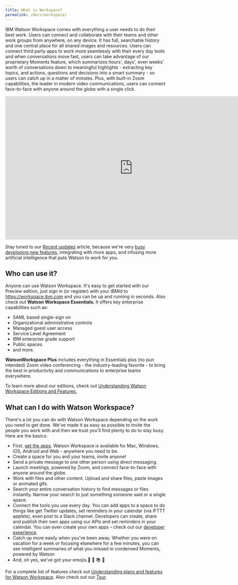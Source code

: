 ```yaml
---
title: What is Workspace?
permalink: /docs/workspace/
---
```


IBM Watson Workspace comes with everything a user needs to do their best work. Users can connect and collaborate with their teams and other work groups from anywhere, on any device. It has full, searchable history and one central place for all shared images and resources. Users can connect third party apps to work more seamlessly with their every day tools and when conversations move fast, users can take advantage of our proprietary Moments feature, which summarizes hours', days', even weeks' worth of conversations down to meaningful highlights - extracting key topics, and actions, questions and decisions into a smart summary - so users can catch up in a matter of minutes. Plus, with built-in Zoom capabilities, the leader in modern video communications, users can connect face-to-face with anyone around the globe with a single click.
<br/>

<iframe width="800" height="450" src="https://www.youtube.com/embed/yrjqw4wZMio?rel=0" frameborder="0" allow="autoplay; encrypted-media" allowfullscreen></iframe>

<p>Stay tuned to our <a href="https://help.workspace.ibm.com/hc/en-us/articles/230056668-News-Updates">Recent updates</a> article, because we're very <a href="https://developer.ibm.com/code/open/case-study-consuming-open-source/">busy developing new features</a>, integrating with more apps, and infusing more artificial intelligence that puts Watson to work for you.  </p>

<p> </p>

<h2>Who can use it?</h2>
<p><span class="author-258447245 font-color-000000 font-size-medium">Anyone can use Watson Workspace.  It's easy to get started with our Preview edition, just sign in (or register) with your IBMid to <a href="https://workspace.ibm.com" target="_blank">https://workspace.ibm.com</a> and you can be up and running in seconds.  Also check out <strong>Watson Workspace Essentials.</strong>  It offers key enterprise capabilities such as:   </span></p>
<ul>
<li>SAML based single-sign on</li>
<li>Organizational administrative controls</li>
<li>Managed guest user access</li>
<li>Service Level Agreement</li>
<li>IBM enterprise grade support</li>
<li>Public spaces</li>
<li>and more. </li>
</ul>
<p><strong>WatsonWorkspace Plus</strong> includes everything in Essentials plus (no pun intended) Zoom video conferencing - the industry-leading favorite - to bring the best in productivity and communications to enterprise teams everywhere.</p>
<p>To learn more about our editions, check out <a href="https://help.workspace.ibm.com/hc/articles/115012358867" target="_blank">Understanding Watson Workspace Editions and Features. </a></p>

<p></p>


<h2>What can I do with Watson Workspace?</h2>
<p>There's a lot you can do with Watson Workspace depending on the work you need to get done.  We've made it as easy as possible to invite the people you work with and then we trust you'll find plenty to do to stay busy.  Here are the basics: </p>
<ul>
<li>First, <a href="https://help.workspace.ibm.com/hc/en-us#download-apps" target="_blank">get the apps</a>.  Watson Workspace is available for Mac, Windows, iOS, Android and Web - anywhere you need to be. </li>
<li>Create a space for you and your teams, invite anyone!</li>
<li>Send a private message to one other person using direct messaging.</li>
<li>Launch meetings, powered by Zoom, and connect face-to-face with anyone around the globe. </li>
<li>Work with files and other content. Upload and share files, paste images or animated gifs.</li>
<li>Search your entire conversation history to find messages or files instantly.  Narrow your search to just something someone said or a single space. </li>
<li>Connect the tools you use every day. You can add apps to a space to do things like get Twitter updates, set reminders in your calendar (via IFTTT applets), even post to a Slack channel. Developers can create, share and publish their own apps using our APIs and set reminders in your calendar. You can even create your own apps – check out our <a href="https://developer.watsonwork.ibm.com">developer experience</a>.</li>
<li>Catch up more easily when you've been away. Whether you were on vacation for a week or focusing elsewhere for a few minutes, you can see intelligent summaries of what you missed in condensed Moments, powered by Watson</li>
<li>And, oh yes, we've got your emojis.🎈 🚀 📚 👏 </li>
</ul>
<p>For a complete list of features check out <a href="https://help.workspace.ibm.com/hc/en-us/articles/115012358867">Understanding plans and features for Watson Workspace</a>.  Also check out our <a href="https://help.workspace.ibm.com/hc/articles/115012880188">Tour</a>.   </p>
<p> </p>
